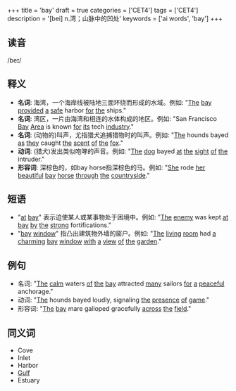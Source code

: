 +++
title = 'bay'
draft = true
categories = ['CET4']
tags = ['CET4']
description = '[bei] n.湾；山脉中的凹处'
keywords = ['ai words', 'bay']
+++

## 读音
/beɪ/

## 释义
- **名词**: 海湾，一个海岸线被陆地三面环绕而形成的水域。例如: "[The](/zh/post/the/) [bay](/zh/post/bay/) [provided](/zh/post/provided/) [a](/zh/post/a/) [safe](/zh/post/safe/) harbor [for](/zh/post/for/) [the](/zh/post/the/) ships."
- **名词**: 湾区，一片由海湾和相连的水体构成的地区。例如: "San Francisco [Bay](/zh/post/bay/) [Area](/zh/post/area/) is known [for](/zh/post/for/) [its](/zh/post/its/) tech [industry](/zh/post/industry/)."
- **名词**: (动物的)叫声，尤指猎犬追捕猎物时的叫声。例如: "[The](/zh/post/the/) hounds bayed [as](/zh/post/as/) [they](/zh/post/they/) caught [the](/zh/post/the/) [scent](/zh/post/scent/) [of](/zh/post/of/) [the](/zh/post/the/) [fox](/zh/post/fox/)."
- **动词**: (猎犬)发出类似咆哮的声音。例如: "[The](/zh/post/the/) [dog](/zh/post/dog/) bayed [at](/zh/post/at/) [the](/zh/post/the/) [sight](/zh/post/sight/) [of](/zh/post/of/) [the](/zh/post/the/) intruder."
- **形容词**: 深棕色的，如bay horse指深棕色的马。例如: "[She](/zh/post/she/) rode [her](/zh/post/her/) [beautiful](/zh/post/beautiful/) [bay](/zh/post/bay/) [horse](/zh/post/horse/) [through](/zh/post/through/) [the](/zh/post/the/) [countryside](/zh/post/countryside/)."

## 短语
- "[at](/zh/post/at/) [bay](/zh/post/bay/)" 表示迫使某人或某事物处于困境中。例如: "[The](/zh/post/the/) [enemy](/zh/post/enemy/) was kept [at](/zh/post/at/) [bay](/zh/post/bay/) [by](/zh/post/by/) [the](/zh/post/the/) [strong](/zh/post/strong/) fortifications."
- "[bay](/zh/post/bay/) [window](/zh/post/window/)" 指凸出建筑物外墙的窗户。例如: "[The](/zh/post/the/) [living](/zh/post/living/) [room](/zh/post/room/) had [a](/zh/post/a/) [charming](/zh/post/charming/) [bay](/zh/post/bay/) [window](/zh/post/window/) [with](/zh/post/with/) [a](/zh/post/a/) [view](/zh/post/view/) [of](/zh/post/of/) [the](/zh/post/the/) [garden](/zh/post/garden/)."

## 例句
- 名词: "[The](/zh/post/the/) [calm](/zh/post/calm/) waters [of](/zh/post/of/) [the](/zh/post/the/) [bay](/zh/post/bay/) attracted [many](/zh/post/many/) sailors [for](/zh/post/for/) [a](/zh/post/a/) [peaceful](/zh/post/peaceful/) anchorage."
- 动词: "[The](/zh/post/the/) hounds bayed loudly, signaling [the](/zh/post/the/) [presence](/zh/post/presence/) [of](/zh/post/of/) [game](/zh/post/game/)."
- 形容词: "[The](/zh/post/the/) [bay](/zh/post/bay/) mare galloped gracefully [across](/zh/post/across/) [the](/zh/post/the/) [field](/zh/post/field/)."

## 同义词
- Cove
- Inlet
- Harbor
- [Gulf](/zh/post/gulf/)
- Estuary

